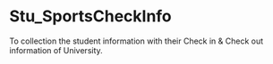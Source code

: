 # Stu_SportsCheckInfo
To collection the student information with their Check in &amp; Check out information of University.
